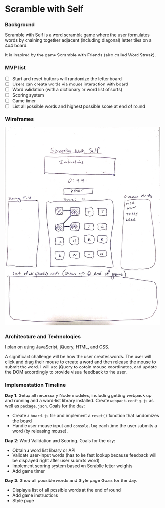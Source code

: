 # Scramble with Self

### Background

Scramble with Self is a word scramble game where the user formulates words by chaining together adjacent (including diagonal) letter tiles on a 4x4 board.

It is inspired by the game Scramble with Friends (also called Word Streak).

### MVP list  

- [ ] Start and reset buttons will randomize the letter board
- [ ] Users can create words via mouse interaction with board
- [ ] Word validation (with a dictionary or word list of sorts)
- [ ] Scoring system
- [ ] Game timer
- [ ] List all possible words and highest possible score at end of round

### Wireframes

![wireframes](./wireframe.jpg)

### Architecture and Technologies

I plan on using JavaScript, jQuery, HTML, and CSS.

A significant challenge will be how the user creates words. The user will click and drag their mouse to create a word and then release the mouse to submit the word.
I will use jQuery to obtain mouse coordinates, and update the DOM accordingly to provide visual feedback to the user.

### Implementation Timeline

**Day 1**: Setup all necessary Node modules, including getting webpack up and running and a word-list library installed.  Create `webpack.config.js` as well as `package.json`.  Goals for the day:

- Create a `board.js` file and implement a `reset()` function that randomizes the board
- Handle user mouse input and `console.log` each time the user submits a word (by releasing mouse).

**Day 2**: Word Validation and Scoring. Goals for the day:

- Obtain a word list library or API
- Validate user-input words (has to be fast lookup because feedback will be displayed right after user submits word)
- Implement scoring system based on Scrablle letter weights
- Add game timer

**Day 3**: Show all possible words and Style page  Goals for the day:

- Display a list of all possible words at the end of round
- Add game instructions
- Style page
